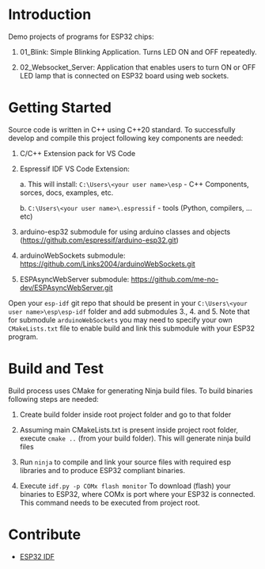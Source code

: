 # Introduction 
Demo projects of programs for ESP32 chips:

1. 01_Blink: Simple Blinking Application. Turns LED ON and OFF repeatedly.

2. 02_Websocket_Server: Application that enables users to turn ON or OFF LED lamp that is connected on ESP32 board using web sockets.



# Getting Started
Source code is written in C++ using C++20 standard.
To successfully develop and compile this project following key components are needed:

1. C/C++ Extension pack for VS Code

2. Espressif IDF VS Code Extension:

	a. This will install: ```C:\Users\<your user name>\esp``` - C++ Components, sorces, docs, examples, etc.
	
	b. ```C:\Users\<your user name>\.espressif``` - tools (Python, compilers, ... etc)

3. arduino-esp32 submodule for using arduino classes and objects (https://github.com/espressif/arduino-esp32.git)

4. arduinoWebSockets submodule: https://github.com/Links2004/arduinoWebSockets.git

5. ESPAsyncWebServer submodule: https://github.com/me-no-dev/ESPAsyncWebServer.git

Open your ```esp-idf``` git repo that should be present in your ```C:\Users\<your user name>\esp\esp-idf``` folder and add submodules 3., 4. and 5.
Note that for submodule ```arduinoWebSockets``` you may need to specify your own ```CMakeLists.txt``` file to enable build and link this submodule with your ESP32 program.



# Build and Test
Build process uses CMake for generating Ninja build files.
To build binaries following steps are needed:

1. Create build folder inside root project folder and go to that folder

2. Assuming main CMakeLists.txt is present inside project root folder, execute ```cmake ..``` (from your build folder).
   This will generate ninja build files

3. Run ```ninja``` to compile and link your source files with required esp libraries and to produce ESP32 compliant binaries.

4. Execute ```idf.py -p COMx flash monitor``` To download (flash) your binaries to ESP32, where COMx is port where your ESP32 is connected.
   This command needs to be executed from project root.



# Contribute
- [ESP32 IDF](https://docs.espressif.com/projects/esp-idf/en/latest/esp32/get-started/index.html)

